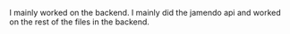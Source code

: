 I mainly worked on the backend. I mainly did the jamendo api and worked on the rest of the files in the backend.